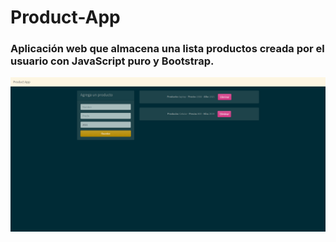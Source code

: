 # Product-App
<h3>Aplicación web que almacena una lista productos creada por el usuario con JavaScript puro y Bootstrap.</h3>
<a href="https://lautisuarez.github.io/Product-App/"></a>
<p></p>
<img src="img/Productoapp.png"></img>
